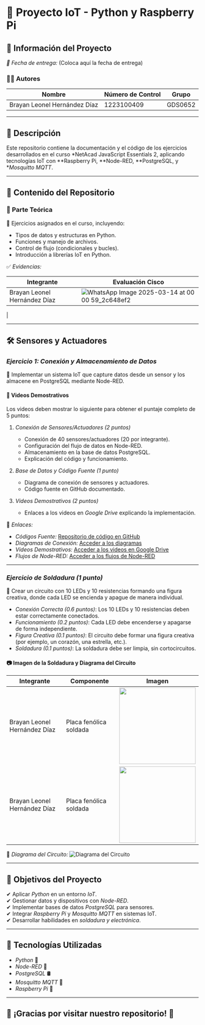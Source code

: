 # 📡 Proyecto IoT - Python y Raspberry Pi

## 📌 Información del Proyecto

*📅 Fecha de entrega:* (Coloca aquí la fecha de entrega)

### 🧑‍💻 Autores
| Nombre                        | Número de Control | Grupo |
|-------------------------------|-------------------|-------|
| Brayan Leonel Hernández Díaz  | 1223100409        | GDS0652 |

---

## 📖 Descripción
Este repositorio contiene la documentación y el código de los ejercicios desarrollados en el curso *NetAcad JavaScript Essentials 2, aplicando tecnologías IoT con **Raspberry Pi, **Node-RED, **PostgreSQL, y **Mosquitto MQTT*.

---

## 📁 Contenido del Repositorio

### 📜 Parte Teórica
📌 Ejercicios asignados en el curso, incluyendo:
- Tipos de datos y estructuras en Python.
- Funciones y manejo de archivos.
- Control de flujo (condicionales y bucles).
- Introducción a librerías IoT en Python.

✅ *Evidencias:*

| Integrante                       | Evaluación Cisco |
|-----------------------------------|------------------|
| Brayan Leonel Hernández Díaz     |![WhatsApp Image 2025-03-14 at 00 00 59_2c648ef2](https://github.com/user-attachments/assets/7e18a20a-5d25-4a3e-96bc-bfc371897008)
|

---

## 🛠 Sensores y Actuadores

### *Ejercicio 1: Conexión y Almacenamiento de Datos*
📌 Implementar un sistema IoT que capture datos desde un sensor y los almacene en PostgreSQL mediante Node-RED.

#### 🎥 Videos Demostrativos
Los videos deben mostrar lo siguiente para obtener el puntaje completo de 5 puntos:
1. *Conexión de Sensores/Actuadores (2 puntos)*
   - Conexión de 40 sensores/actuadores (20 por integrante).
   - Configuración del flujo de datos en Node-RED.
   - Almacenamiento en la base de datos PostgreSQL.
   - Explicación del código y funcionamiento.

2. *Base de Datos y Código Fuente (1 punto)*
   - Diagrama de conexión de sensores y actuadores.
   - Código fuente en GitHub documentado.

3. *Videos Demostrativos (2 puntos)*
   - Enlaces a los videos en *Google Drive* explicando la implementación.

🔗 *Enlaces:*
- *Códigos Fuente:* [Repositorio de código en GitHub](https://github.com/Leosdelrey1111/Aplicaciones_IoT_UII_2025/tree/main/Codes)
- *Diagramas de Conexión:* [Acceder a los diagramas](https://drive.google.com/drive/folders/1dHpGneCqbKaCrPI3JGgMxsZdwv63koka?usp=sharing)
- *Videos Demostrativos:* [Acceder a los videos en Google Drive](https://drive.google.com/drive/folders/1dfCPpxaISNH3pVoHZIj5OKkE3zDjPYot?usp=sharing)
- *Flujos de Node-RED:* [Acceder a los flujos de Node-RED](https://github.com/Leosdelrey1111/Aplicaciones_IoT_UII_2025/tree/main/Flujos%20Node-Red)

---

### *Ejercicio de Soldadura (1 punto)*
📌 Crear un circuito con 10 LEDs y 10 resistencias formando una figura creativa, donde cada LED se encienda y apague de manera individual.

- *Conexión Correcta (0.6 puntos)*: Los 10 LEDs y 10 resistencias deben estar correctamente conectados.
- *Funcionamiento (0.2 puntos)*: Cada LED debe encenderse y apagarse de forma independiente.
- *Figura Creativa (0.1 puntos)*: El circuito debe formar una figura creativa (por ejemplo, un corazón, una estrella, etc.).
- *Soldadura (0.1 puntos)*: La soldadura debe ser limpia, sin cortocircuitos.

#### 📷 Imagen de la Soldadura y Diagrama del Circuito

| Integrante                       | Componente              | Imagen |
|-----------------------------------|-------------------------|--------|
| Brayan Leonel Hernández Díaz     | Placa fenólica soldada  | <img src="https://github.com/user-attachments/assets/c713c1c8-4e07-499e-b8e9-204ed16da0d3" width="200"> |
| Brayan Leonel Hernández Díaz     | Placa fenólica soldada  | <img src="https://github.com/user-attachments/assets/f2f5b669-de7f-4f16-9916-e6385ea0d2e4" width="200"> |

📜 *Diagrama del Circuito:*
![Diagrama del Circuito](https://wokwi.com/projects/425433971132118017)

---

## 🎯 Objetivos del Proyecto

✔ Aplicar *Python* en un entorno *IoT*.  
✔ Gestionar datos y dispositivos con *Node-RED*.  
✔ Implementar bases de datos *PostgreSQL* para sensores.  
✔ Integrar *Raspberry Pi* y *Mosquitto MQTT* en sistemas IoT.  
✔ Desarrollar habilidades en *soldadura y electrónica*.

---

## 🚀 Tecnologías Utilizadas

- *Python* 🐍
- *Node-RED* 🔗
- *PostgreSQL* 🛢
- *Mosquitto MQTT* 📡
- *Raspberry Pi* 🍓


---

## 🌟 ¡Gracias por visitar nuestro repositorio! 🌟
